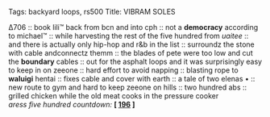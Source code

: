 Tags: backyard loops, rs500
Title: VIBRAM SOLES
  
∆706 :: book lili™ back from bcn and into cph :: not a **democracy** according to michael™ :: while harvesting the rest of the five hundred from _uaitee_ :: and there is actually only hip-hop and r&b in the list :: surroundz the stone with cable andconnectz themm :: the blades of pete were too low and cut the **boundary** cables :: out for the asphalt loops and it was surprisingly easy to keep in on zeeone :: hard effort to avoid napping :: blasting rope to **waluigi** hentai :: fixes cable and cover with earth :: a tale of two elenas • :: new route to gym and hard to keep zeeone on hills :: two hundred abs :: grilled chicken while the old meat cooks in the pressure cooker  
_aress five hundred countdown:_ **[ [196](https://www.allmusic.com/album/body-talk-mw0002071535) ]**  
